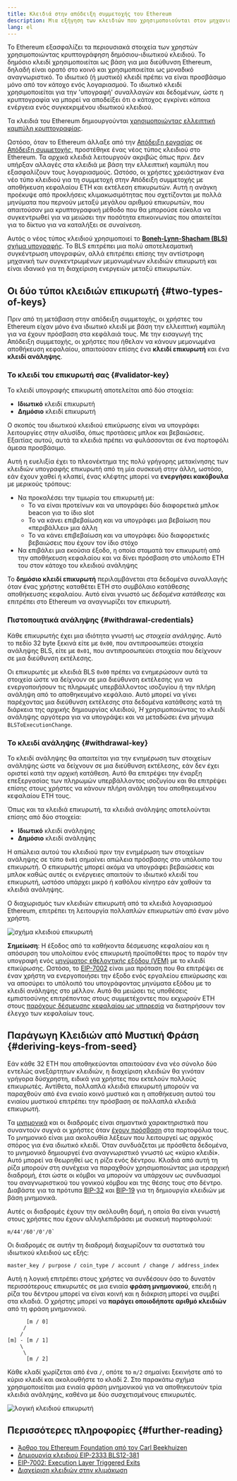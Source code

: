```yaml
---
title: Κλειδιά στην απόδειξη συμμετοχής του Ethereum
description: Μια εξήγηση των κλειδιών που χρησιμοποιούνται στον μηχανισμό συναίνεσης με απόδειξη συμμετοχής του Ethereum
lang: el
---
```


Το Ethereum εξασφαλίζει τα περιουσιακά στοιχεία των χρηστών χρησιμοποιώντας κρυπτογράφηση δημόσιου-ιδιωτικού κλειδιού. Το δημόσιο κλειδί χρησιμοποιείται ως βάση για μια διεύθυνση Ethereum, δηλαδή είναι ορατό στο κοινό και χρησιμοποιείται ως μοναδικό αναγνωριστικό. Το ιδιωτικό (ή μυστικό) κλειδί πρέπει να είναι προσβάσιμο μόνο από τον κάτοχο ενός λογαριασμού. Το ιδιωτικό κλειδί χρησιμοποιείται για την 'υπογραφή' συναλλαγών και δεδομένων, ώστε η κρυπτογραφία να μπορεί να αποδείξει ότι ο κάτοχος εγκρίνει κάποια ενέργεια ενός συγκεκριμένου ιδιωτικού κλειδιού.

Τα κλειδιά του Ethereum δημιουργούνται [χρησιμοποιώντας ελλειπτική καμπύλη κρυπτογραφίας](https://en.wikipedia.org/wiki/Elliptic-curve_cryptography).

Ωστόσο, όταν το Ethereum άλλαξε από την [Απόδειξη εργασίας](/developers/docs/consensus-mechanisms/pow) σε [Απόδειξη συμμετοχής](/developers/docs/consensus-mechanisms/pos), προστέθηκε ένας νέος τύπος κλειδιού στο Ethereum. Τα αρχικά κλειδιά λειτουργούν ακριβώς όπως πριν. Δεν υπήρξαν αλλαγές στα κλειδιά με βάση την ελλειπτική καμπύλη που εξασφαλίζουν τους λογαριασμούς. Ωστόσο, οι χρήστες χρειάστηκαν ένα νέο τύπο κλειδιού για τη συμμετοχή στην Απόδειξη συμμετοχής με αποθήκευση κεφαλαίου ETH και εκτέλεση επικυρωτών. Αυτή η ανάγκη προέκυψε από προκλήσεις κλιμακωσιμότητας που σχετίζονται με πολλά μηνύματα που περνούν μεταξύ μεγάλου αριθμού επικυρωτών, που απαιτούσαν μια κρυπτογραφική μέθοδο που θα μπορούσε εύκολα να συγκεντρωθεί για να μειώσει την ποσότητα επικοινωνίας που απαιτείται για το δίκτυο για να καταλήξει σε συναίνεση.

Αυτός ο νέος τύπος κλειδιού χρησιμοποιεί το [**Boneh-Lynn-Shacham (BLS)** σχήμα υπογραφής](https://wikipedia.org/wiki/BLS_digital_signature). Το BLS επιτρέπει μια πολύ αποτελεσματική συγκέντρωση υπογραφών, αλλά επιτρέπει επίσης την αντίστροφη μηχανική των συγκεντρωμένων μεμονωμένων κλειδιών επικυρωτή και είναι ιδανικό για τη διαχείριση ενεργειών μεταξύ επικυρωτών.

## Οι δύο τύποι κλειδιών επικυρωτή {#two-types-of-keys}

Πριν από τη μετάβαση στην απόδειξη συμμετοχής, οι χρήστες του Ethereum είχαν μόνο ένα ιδιωτικό κλειδί με βάση την ελλειπτική καμπύλη για να έχουν πρόσβαση στα κεφάλαιά τους. Με την εισαγωγή της Απόδειξη συμμετοχής, οι χρήστες που ήθελαν να κάνουν μεμονωμένα αποθήκευση κεφαλαίου, απαιτούσαν επίσης ένα **κλειδί επικυρωτή** και ένα **κλειδί ανάληψης**.

### Το κλειδί του επικυρωτή σας {#validator-key}

Το κλειδί υπογραφής επικυρωτή αποτελείται από δύο στοιχεία:

- **Ιδιωτικό** κλειδί επικυρωτή
- **Δημόσιο** κλειδί επικυρωτή

Ο σκοπός του ιδιωτικού κλειδιού επικύρωσης είναι να υπογράφει λειτουργίες στην αλυσίδα, όπως προτάσεις μπλοκ και βεβαιώσεις. Εξαιτίας αυτού, αυτά τα κλειδιά πρέπει να φυλάσσονται σε ένα πορτοφόλι άμεσα προσβάσιμο.

Αυτή η ευελιξία έχει το πλεονέκτημα της πολύ γρήγορης μετακίνησης των κλειδιών υπογραφής επικυρωτή από τη μία συσκευή στην άλλη, ωστόσο, εάν έχουν χαθεί ή κλαπεί, ένας κλέφτης μπορεί να **ενεργήσει κακόβουλα** με μερικούς τρόπους:

- Να προκαλέσει την τιμωρία του επικυρωτή με:
  - Το να είναι προτείνων και να υπογράφει δύο διαφορετικά μπλοκ beacon για το ίδιο slot
  - Το να κάνει επιβεβαίωση και να υπογράφει μια βεβαίωση που «περιβάλλει» μια άλλη
  - Το να κάνει επιβεβαίωση και να υπογράφει δύο διαφορετικές βεβαιώσεις που έχουν τον ίδιο στόχο
- Να επιβάλει μια εκούσια έξοδο, η οποία σταματά τον επικυρωτή από την αποθήκευση κεφαλαίου και να δίνει πρόσβαση στο υπόλοιπο ETH του στον κάτοχο του κλειδιού ανάληψης

Το **δημόσιο κλειδί επικυρωτή** περιλαμβάνεται στα δεδομένα συναλλαγής όταν ένας χρήστης καταθέτει ETH στο συμβόλαιο κατάθεσης αποθήκευσης κεφαλαίου. Αυτό είναι γνωστό ως _δεδομένα κατάθεσης_ και επιτρέπει στο Ethereum να αναγνωρίζει τον επικυρωτή.

### Πιστοποιητικά ανάληψης {#withdrawal-credentials}

Κάθε επικυρωτής έχει μια ιδιότητα γνωστή ως _στοιχεία ανάληψης_. Αυτό το πεδίο 32 byte ξεκινά είτε με `0x00`, που αντιπροσωπεύει στοιχεία ανάληψης BLS, είτε με `0x01`, που αντιπροσωπεύει στοιχεία που δείχνουν σε μια διεύθυνση εκτέλεσης.

Οι επικυρωτές με κλειδιά BLS `0x00` πρέπει να ενημερώσουν αυτά τα στοιχεία ώστε να δείχνουν σε μια διεύθυνση εκτέλεσης για να ενεργοποιήσουν τις πληρωμές υπερβάλλοντος ισοζυγίου ή την πλήρη ανάληψη από το αποθηκευμένο κεφάλαιο. Αυτό μπορεί να γίνει παρέχοντας μια διεύθυνση εκτέλεσης στα δεδομένα κατάθεσης κατά τη διάρκεια της αρχικής δημιουργίας κλειδιού, _Ή_ χρησιμοποιώντας το κλειδί ανάληψης αργότερα για να υπογράψει και να μεταδώσει ένα μήνυμα `BLSToExecutionChange`.

### Το κλειδί ανάληψης {#withdrawal-key}

Το κλειδί ανάληψης θα απαιτείται για την ενημέρωση των στοιχείων ανάληψης ώστε να δείχνουν σε μια διεύθυνση εκτέλεσης, εάν δεν έχει οριστεί κατά την αρχική κατάθεση. Αυτό θα επιτρέψει την έναρξη επεξεργασίας των πληρωμών υπερβάλλοντος ισοζυγίου και θα επιτρέψει επίσης στους χρήστες να κάνουν πλήρη ανάληψη του αποθηκευμένου κεφαλαίου ETH τους.

Όπως και τα κλειδιά επικυρωτή, τα κλειδιά ανάληψης αποτελούνται επίσης από δύο στοιχεία:

- **Ιδιωτικό** κλειδί ανάληψης
- **Δημόσιο** κλειδί ανάληψης

Η απώλεια αυτού του κλειδιού πριν την ενημέρωση των στοιχείων ανάληψης σε τύπο `0x01` σημαίνει απώλεια πρόσβασης στο υπόλοιπο του επικυρωτή. Ο επικυρωτής μπορεί ακόμα να υπογράφει βεβαιώσεις και μπλοκ καθώς αυτές οι ενέργειες απαιτούν το ιδιωτικό κλειδί του επικυρωτή, ωστόσο υπάρχει μικρό ή καθόλου κίνητρο εάν χαθούν τα κλειδιά ανάληψης.

Ο διαχωρισμός των κλειδιών επικυρωτή από τα κλειδιά λογαριασμού Ethereum, επιτρέπει τη λειτουργία πολλαπλών επικυρωτών από έναν μόνο χρήστη.

![σχήμα κλειδιού επικυρωτή](validator-key-schematic.png)

**Σημείωση**: Η έξοδος από τα καθήκοντα δέσμευσης κεφαλαίου και η απόσυρση του υπολοίπου ενός επικυρωτή προϋποθέτει προς το παρόν την υπογραφή ενός [μηνύματος εθελοντικής εξόδου (VEM)](https://mirror.xyz/ladislaus.eth/wmoBbUBes2Wp1_6DvP6slPabkyujSU7MZOFOC3QpErs&1) με το κλειδί επικύρωσης. Ωστόσο, το [EIP-7002](https://eips.ethereum.org/EIPS/eip-7002) είναι μια πρόταση που θα επιτρέψει σε έναν χρήστη να ενεργοποιήσει την έξοδο ενός εργαλείου επικύρωσης και να αποσύρει το υπόλοιπό του υπογράφοντας μηνύματα εξόδου με το κλειδί ανάληψης στο μέλλον. Αυτό θα μειώσει τις υποθέσεις εμπιστοσύνης επιτρέποντας στους συμμετέχοντες που εκχωρούν ETH στους [παρόχους δέσμευσης κεφαλαίου ως υπηρεσία](https://ethereum.org/en/staking/saas/#what-is-staking-as-a-service) να διατηρήσουν τον έλεγχο των κεφαλαίων τους.

## Παράγωγη Κλειδιών από Μυστική Φράση {#deriving-keys-from-seed}

Εάν κάθε 32 ETH που αποθηκεύονται απαιτούσαν ένα νέο σύνολο δύο εντελώς ανεξάρτητων κλειδιών, η διαχείριση κλειδιών θα γινόταν γρήγορα δύσχρηστη, ειδικά για χρήστες που εκτελούν πολλούς επικυρωτές. Αντίθετα, πολλαπλά κλειδιά επικυρωτή μπορούν να παραχθούν από ένα ενιαίο κοινό μυστικό και η αποθήκευση αυτού του ενιαίου μυστικού επιτρέπει την πρόσβαση σε πολλαπλά κλειδιά επικυρωτή.

Τα [μνημονικά](https://en.bitcoinwiki.org/wiki/Mnemonic_phrase) και οι διαδρομές είναι σημαντικά χαρακτηριστικά που συναντούν συχνά οι χρήστες όταν [έχουν πρόσβαση](https://ethereum.stackexchange.com/questions/19055/what-is-the-difference-between-m-44-60-0-0-and-m-44-60-0) στα πορτοφόλια τους. Το μνημονικό είναι μια ακολουθία λέξεων που λειτουργεί ως αρχικός σπόρος για ένα ιδιωτικό κλειδί. Όταν συνδυάζεται με πρόσθετα δεδομένα, το μνημονικό δημιουργεί ένα αναγνωριστικό γνωστό ως «κύριο κλειδί». Αυτό μπορεί να θεωρηθεί ως η ρίζα ενός δέντρου. Κλαδιά από αυτή τη ρίζα μπορούν στη συνέχεια να παραχθούν χρησιμοποιώντας μια ιεραρχική διαδρομή, έτσι ώστε οι κόμβοι να μπορούν να υπάρχουν ως συνδυασμοί του αναγνωριστικού του γονικού κόμβου και της θέσης τους στο δέντρο. Διαβάστε για τα πρότυπα [BIP-32](https://github.com/bitcoin/bips/blob/master/bip-0032.mediawiki) και [BIP-19](https://github.com/bitcoin/bips/blob/master/bip-0039.mediawiki) για τη δημιουργία κλειδιών με βάση μνημονικά.

Αυτές οι διαδρομές έχουν την ακόλουθη δομή, η οποία θα είναι γνωστή στους χρήστες που έχουν αλληλεπιδράσει με συσκευή πορτοφολιού:

```
m/44'/60'/0'/0`
```

Οι διαδρομές σε αυτήν τη διαδρομή διαχωρίζουν τα συστατικά του ιδιωτικού κλειδιού ως εξής:

```
master_key / purpose / coin_type / account / change / address_index
```

Αυτή η λογική επιτρέπει στους χρήστες να συνδέσουν όσο το δυνατόν περισσότερους επικυρωτές σε μια ενιαία **φράση μνημονικού**, επειδή η ρίζα του δέντρου μπορεί να είναι κοινή και η διάκριση μπορεί να συμβεί στα κλαδιά. Ο χρήστης μπορεί να **παράγει οποιοδήποτε αριθμό κλειδιών** από τη φράση μνημονικού.

```
      [m / 0]
     /
    /
[m] - [m / 1]
    \
     \
      [m / 2]
```

Κάθε κλαδί χωρίζεται από ένα `/`, οπότε το `m/2` σημαίνει ξεκινήστε από το κύριο κλειδί και ακολουθήστε το κλαδί 2. Στο παρακάτω σχήμα χρησιμοποιείται μια ενιαία φράση μνημονικού για να αποθηκευτούν τρία κλειδιά ανάληψης, καθένα με δύο συσχετισμένους επικυρωτές.

![λογική κλειδιού επικυρωτή](multiple-keys.png)

## Περισσότερες πληροφορίες {#further-reading}

- [Άρθρο του Ethereum Foundation από τον Carl Beekhuizen](https://blog.ethereum.org/2020/05/21/keys/)
- [Δημιουργία κλειδιού EIP-2333 BLS12-381](https://eips.ethereum.org/EIPS/eip-2333)
- [EIP-7002: Execution Layer Triggered Exits](https://research.2077.xyz/eip-7002-unpacking-improvements-to-staking-ux-post-merge)
- [Διαχείριση κλειδιών στην κλιμάκωση](https://docs.ethstaker.cc/ethstaker-knowledge-base/scaled-node-operators/key-management-at-scale)
